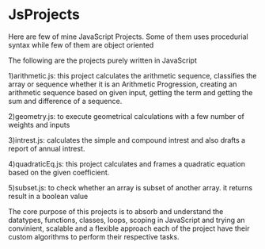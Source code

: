 # JsProjects

Here are few of mine JavaScript Projects.
Some of them uses procedurial syntax while few of them are object oriented

The following are the projects purely written in JavaScript

1)arithmetic.js: this project calculates the arithmetic sequence, classifies the array or sequence whether it is an Arithmetic Progression, creating an arithmetic     sequence based on given input, getting the term and getting the sum and difference of a sequence.

2)geometry.js: to execute geometrical calculations with a few number of weights and inputs

3)intrest.js: calculates the simple and compound intrest and also drafts a report of annual intrest.

4)quadraticEq.js: this project calculates and frames a quadratic equation based on the given coefficient.

5)subset.js: to check whether an array is subset of another array. it returns result in a boolean value


The core purpose of this projects is to absorb and understand the datatypes, functions, classes, loops, scoping in JavaScript and trying an convinient, scalable and a flexible approach each of the project have their custom algorithms to perform their respective tasks.
